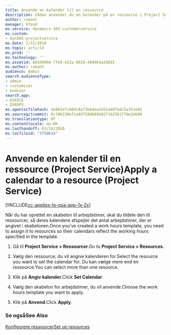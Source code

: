 ```yaml
---
title: Anvende en kalender til en ressource
description: Sådan anvender du en kalender på en ressource i Project Service
author: rumant
manager: kfend
ms.service: dynamics-365-customerservice
ms.custom:
- dyn365-projectservice
ms.date: 7/31/2018
ms.topic: article
ms.prod: ''
ms.technology: ''
ms.assetid: 683d909d-7fe9-422a-8018-48d9b4a2d8d1
ms.author: rumant
audience: Admin
search.audienceType:
- admin
- customizer
- enduser
search.app:
- D365CE
- D365PS
ms.openlocfilehash: 5e882efcb0dc8a73bbdea2e52a407edc5a761e02
ms.sourcegitcommit: 8c786230ef2a497280885b827162561776e2eb00
ms.translationtype: HT
ms.contentlocale: da-DK
ms.lasthandoff: 03/24/2020
ms.locfileid: "3750614"
---
```

# <a name="apply-a-calendar-to-a-resource-project-service"></a><span data-ttu-id="381fc-103">Anvende en kalender til en ressource (Project Service)</span><span class="sxs-lookup"><span data-stu-id="381fc-103">Apply a calendar to a resource (Project Service)</span></span>

[!INCLUDE[cc-applies-to-psa-app-1x-2x](../includes/cc-applies-to-psa-app-1x-2x.md)]

<span data-ttu-id="381fc-104">Når du har oprettet en skabelon til arbejdstimer, skal du tildele den til ressourcer, så deres kalendere afspejler det antal arbejdstimer, der er angivet i skabelonen.</span><span class="sxs-lookup"><span data-stu-id="381fc-104">Once you’ve created a work hours template, you need to assign it to resources so their calendars reflect the working hours specified in the template.</span></span>  
  
1.  <span data-ttu-id="381fc-105">Gå til **Project Service > Ressourcer**.</span><span class="sxs-lookup"><span data-stu-id="381fc-105">Go to **Project Service > Resources**.</span></span>  
  
2.  <span data-ttu-id="381fc-106">Vælg den ressource, du vil angive kalenderen for.</span><span class="sxs-lookup"><span data-stu-id="381fc-106">Select the resource you want to set the calendar for.</span></span> <span data-ttu-id="381fc-107">Du kan vælge mere end en ressource.</span><span class="sxs-lookup"><span data-stu-id="381fc-107">You can select more than one resource.</span></span>  
  
3.  <span data-ttu-id="381fc-108">Klik på **Angiv kalender**.</span><span class="sxs-lookup"><span data-stu-id="381fc-108">Click **Set Calendar**.</span></span>  
  
4.  <span data-ttu-id="381fc-109">Vælg den skabelon for arbejdstimer, du vil anvende.</span><span class="sxs-lookup"><span data-stu-id="381fc-109">Choose the work hours template you want to apply.</span></span>  
  
5.  <span data-ttu-id="381fc-110">Klik på **Anvend**.</span><span class="sxs-lookup"><span data-stu-id="381fc-110">Click **Apply**.</span></span>  
  
### <a name="see-also"></a><span data-ttu-id="381fc-111">Se også</span><span class="sxs-lookup"><span data-stu-id="381fc-111">See Also</span></span>  
 [<span data-ttu-id="381fc-112">Konfigurere ressourcer</span><span class="sxs-lookup"><span data-stu-id="381fc-112">Set up resources</span></span>](../project-service/set-up-resources.md)
